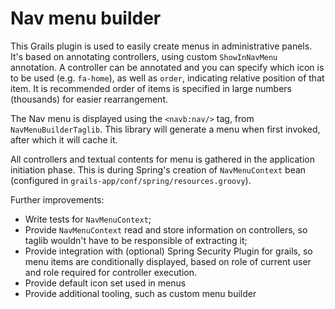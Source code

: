 # Nav menu builder

This Grails plugin is used to easily create menus in administrative panels. It's based on annotating controllers, using custom `ShowInNavMenu` annotation. A controller can be annotated and you can specify which icon is to be used (e.g. `fa-home`), as well as `order`, indicating relative position of that item. It is recommended order of items is specified in large numbers (thousands) for easier rearrangement.

The Nav menu is displayed using the `<navb:nav/>` tag, from `NavMenuBuilderTaglib`. This library will generate a menu when first invoked, after which it will cache it.

All controllers and textual contents for menu is gathered in the application initiation phase. This is during Spring's creation of `NavMenuContext` bean (configured in `grails-app/conf/spring/resources.groovy`).


Further improvements:
- Write tests for `NavMenuContext`;
- Provide `NavMenuContext` read and store information on controllers, so taglib wouldn't have to be responsible of extracting it;
- Provide integration with (optional) Spring Security Plugin for grails, so menu items are conditionally displayed, based on role of current user and role required for controller execution.
- Provide default icon set used in menus
- Provide additional tooling, such as custom menu builder